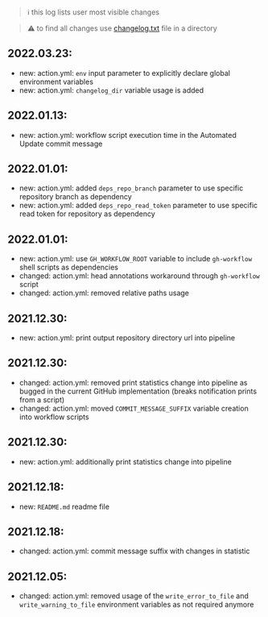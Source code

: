 > :information_source: this log lists user most visible changes

> :warning: to find all changes use [changelog.txt](https://github.com/andry81-devops/gh-action--accum-board-stats/blob/master/changelog.txt) file in a directory

## 2022.03.23:
* new: action.yml: `env` input parameter to explicitly declare global environment variables
* new: action.yml: `changelog_dir` variable usage is added

## 2022.01.13:
* new: action.yml: workflow script execution time in the Automated Update commit message

## 2022.01.01:
* new: action.yml: added `deps_repo_branch` parameter to use specific repository branch as dependency
* new: action.yml: added `deps_repo_read_token` parameter to use specific read token for repository as dependency

## 2022.01.01:
* new: action.yml: use `GH_WORKFLOW_ROOT` variable to include `gh-workflow` shell scripts as dependencies
* changed: action.yml: head annotations workaround through `gh-workflow` script
* changed: action.yml: removed relative paths usage

## 2021.12.30:
* new: action.yml: print output repository directory url into pipeline

## 2021.12.30:
* changed: action.yml: removed print statistics change into pipeline as bugged in the current GitHub implementation (breaks notification prints from a script)
* changed: action.yml: moved `COMMIT_MESSAGE_SUFFIX` variable creation into workflow scripts

## 2021.12.30:
* new: action.yml: additionally print statistics change into pipeline

## 2021.12.18:
* new: `README.md` readme file

## 2021.12.18:
* changed: action.yml: commit message suffix with changes in statistic

## 2021.12.05:
* changed: action.yml: removed usage of the `write_error_to_file` and `write_warning_to_file` environment variables as not required anymore
